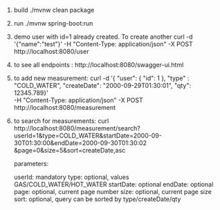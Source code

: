 1) build ./mvnw clean package
2) run ./mvnw spring-boot:run

3) demo user with id=1 already created. To create another
   curl -d '{"name":"test"}' -H "Content-Type: application/json" -X POST http://localhost:8080/user

4) to see all endpoints :
   http://localhost:8080/swagger-ui.html

5) to add new measurement:
   curl -d '{ "user": { "id": 1 }, "type" : "COLD_WATER", "createDate": "2000-09-29T01:30:01", "qty": 12345.789}'  \
     -H "Content-Type: application/json" -X POST http://localhost:8080/measurement

6) to search for measurements:
   curl http://localhost:8080/measurement/search?userId=1&type=COLD_WATER&startDate=2000-09-30T01:30:00&endDate=2000-09-30T01:30:02 \
      &page=0&size=5&sort=createDate,asc

   parameters:

   userId: mandatory
   type: optional, values GAS/COLD_WATER/HOT_WATER
   startDate: optional
   endDate: optional
   page: optional, current page number
   size: optional, current page size
   sort: optional, query can be sorted by type/createDate/qty
